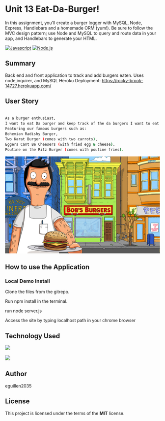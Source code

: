# Unit 13 Eat-Da-Burger!
 In this assignment, you'll create a burger logger with MySQL, Node, Express, Handlebars and a homemade ORM (yum!). Be sure to follow the MVC design pattern; use Node and MySQL to query and route data in your app, and Handlebars to generate your HTML.
 
[![Javascript](https://img.shields.io/badge/Javascript-JS-blue.svg)](https://www.w3schools.com/Js/)
[![Node.js](https://img.shields.io/badge/Node.js-Node-green.svg)](https://nodejs.org/en/)


## Summary

Back end and front application to track and add burgers eaten. Uses node,inquirer, and MySQL
Heroku Deployment:
https://rocky-brook-14727.herokuapp.com/
 
## User Story
```sh

As a burger enthusiast, 
I want to eat Da burger and keep track of the da burgers I want to eat and have eaten. 
Featuring our famous burgers such as: 
Bohemian Radishy Burger, 
Two Karat Burger (comes with two carrots), 
Eggers Cant Be Cheesers (with fried egg & cheese), 
Poutine on the Ritz Burger (comes with poutine fries). 

```

![screenshot1](views/assets/img/burger.png)

## How to use the Application

### Local Demo Install
Clone the files from the gitrepo.

Run npm install in the terminal.

run node server.js

Access the site by typing localhost path in your chrome browser

## Technology Used
 ![](http://williamavasquez.herokuapp.com/img/js.png)
 
 ![](http://williamavasquez.herokuapp.com/img/node.png)
 


## Author
eguillen2035

## License
This project is licensed under the terms of the **MIT** license.
